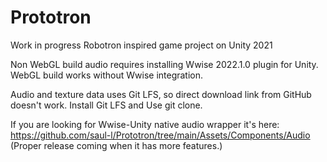 # Prototron

Work in progress Robotron inspired game project on Unity 2021

Non WebGL build audio requires installing Wwise 2022.1.0 plugin for Unity.
WebGL build works without Wwise integration. 

Audio and texture data uses Git LFS, so direct download link from GitHub doesn't work.
Install Git LFS and Use git clone.

If you are looking for Wwise-Unity native audio wrapper it's here:
https://github.com/saul-l/Prototron/tree/main/Assets/Components/Audio
(Proper release coming when it has more features.)
